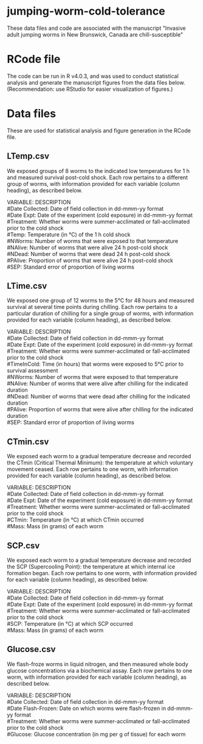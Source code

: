 # jumping-worm-cold-tolerance

These data files and code are associated with the manuscript 
"Invasive adult jumping worms in New Brunswick, Canada are chill-susceptible"

# RCode file
The code can be run in R v4.0.3, and was used to conduct statistical analysis and generate the manuscript figures from the data files below. (Recommendation: use RStudio for easier visualization of figures.)


# Data files
These are used for statistical analysis and figure generation in the RCode file.

## LTemp.csv

We exposed groups of 8 worms to the indicated low temperatures for 1 h and measured survival post-cold shock.
Each row pertains to a different group of worms, with information provided for each variable (column heading), as described below.

VARIABLE:                  DESCRIPTION <br>
#Date Collected:           Date of field collection in dd-mmm-yy format<br>
#Date Expt:                Date of the experiment (cold exposure) in dd-mmm-yy format<br>
#Treatment:                Whether worms were summer-acclimated or fall-acclimated prior to the cold shock<br>
#Temp:                     Temperature (in °C) of the 1 h cold shock<br>
#NWorms:                   Number of worms that were exposed to that temperature<br>
#NAlive:                   Number of worms that were alive 24 h post-cold shock<br>
#NDead:                    Number of worms that were dead 24 h post-cold shock<br>
#PAlive:                   Proportion of worms that were alive 24 h post-cold shock<br>
#SEP:                      Standard error of proportion of living worms<br>

## LTime.csv

We exposed one group of 12 worms to the 5°C for 48 hours and measured survival at several time points during chilling. 
Each row pertains to a particular duration of chilling for a single group of worms, with information provided for each variable (column heading), as described below.

VARIABLE:                  DESCRIPTION <br>
#Date Collected:           Date of field collection in dd-mmm-yy format<br>
#Date Expt:                Date of the experiment (cold exposure) in dd-mmm-yy format<br>
#Treatment:                Whether worms were summer-acclimated or fall-acclimated prior to the cold shock<br>
#TimeInCold:               Time (in hours) that worms were exposed to 5°C prior to survival assessment<br>
#NWorms:                   Number of worms that were exposed to that temperature<br>
#NAlive:                   Number of worms that were alive after chilling for the indicated duration<br>
#NDead:                    Number of worms that were dead after chilling for the indicated duration<br>
#PAlive:                   Proportion of worms that were alive after chilling for the indicated duration<br>
#SEP:                      Standard error of proportion of living worms<br>

## CTmin.csv

We exposed each worm to a gradual temperature decrease and recorded the CTmin (Critical Thermal Minimum): the temperature at which voluntary movement ceased.
Each row pertains to one worm, with information provided for each variable (column heading), as described below.

VARIABLE:                  DESCRIPTION <br>
#Date Collected:           Date of field collection in dd-mmm-yy format<br>
#Date Expt:                Date of the experiment (cold exposure) in dd-mmm-yy format<br>
#Treatment:                Whether worms were summer-acclimated or fall-acclimated prior to the cold shock<br>
#CTmin:                    Temperature (in °C) at which CTmin occurred<br>
#Mass:                     Mass (in grams) of each worm<br>

## SCP.csv

We exposed each worm to a gradual temperature decrease and recorded the SCP (Supercooling Point): the temperature at which internal ice formation began.
Each row pertains to one worm, with information provided for each variable (column heading), as described below.

VARIABLE:                  DESCRIPTION <br>
#Date Collected:           Date of field collection in dd-mmm-yy format<br>
#Date Expt:                Date of the experiment (cold exposure) in dd-mmm-yy format<br>
#Treatment:                Whether worms were summer-acclimated or fall-acclimated prior to the cold shock<br>
#SCP:                      Temperature (in °C) at which SCP occurred<br>
#Mass:                     Mass (in grams) of each worm<br>

## Glucose.csv

We flash-froze worms in liquid nitrogen, and then measured whole body glucose concentrations via a biochemical assay.
Each row pertains to one worm, with information provided for each variable (column heading), as described below.

VARIABLE:                  DESCRIPTION <br>
#Date Collected:           Date of field collection in dd-mmm-yy format<br>
#Date Flash-Frozen:        Date on which worms were flash-frozen in dd-mmm-yy format<br>
#Treatment:                Whether worms were summer-acclimated or fall-acclimated prior to the cold shock<br>
#Glucose:                  Glucose concentration (in mg per g of tissue) for each worm<br>
